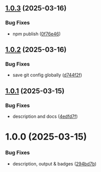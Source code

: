## [1.0.3](https://github.com/jamieweavis/gitsu/compare/v1.0.2...v1.0.3) (2025-03-16)


### Bug Fixes

* npm publish ([0f76e46](https://github.com/jamieweavis/gitsu/commit/0f76e463d8208811b07430a7a499988e67ca6e68))

## [1.0.2](https://github.com/jamieweavis/gitsu/compare/v1.0.1...v1.0.2) (2025-03-16)


### Bug Fixes

* save git config globally ([d744f2f](https://github.com/jamieweavis/gitsu/commit/d744f2ff3c39187531c60d41df3269b8f4bd7d7e))

## [1.0.1](https://github.com/jamieweavis/gitsu/compare/v1.0.0...v1.0.1) (2025-03-15)


### Bug Fixes

* description and docs ([4edfd7f](https://github.com/jamieweavis/gitsu/commit/4edfd7fc3b81dc6965a996226171224849efc4a8))

# 1.0.0 (2025-03-15)


### Bug Fixes

* description, output & badges ([294bd7b](https://github.com/jamieweavis/gitsu/commit/294bd7bcd2fb7355539d76aae09f546ae63927ef))
